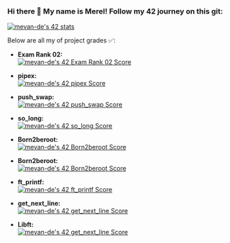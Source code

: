 ### Hi there 👋 My name is Merel! Follow my 42 journey on this git:

[![mevan-de's 42 stats](https://badge42.vercel.app/api/v2/cl82t5bg600350gkxl3yegwhv/stats?cursusId=21&coalitionId=58)](https://github.com/JaeSeoKim/badge42)

Below are all my of project grades ✅:

- **Exam Rank 02:**  
[![mevan-de's 42 Exam Rank 02 Score](https://badge42.vercel.app/api/v2/cl82t5bg600350gkxl3yegwhv/project/2761605)](https://github.com/JaeSeoKim/badge42)

- **pipex:**    
[![mevan-de's 42 pipex Score](https://badge42.vercel.app/api/v2/cl82t5bg600350gkxl3yegwhv/project/2746530)](https://github.com/JaeSeoKim/badge42)

- **push_swap:**    
[![mevan-de's 42 push_swap Score](https://badge42.vercel.app/api/v2/cl82t5bg600350gkxl3yegwhv/project/2697033)](https://github.com/JaeSeoKim/badge42)

- **so_long:**    
[![mevan-de's 42 so_long Score](https://badge42.vercel.app/api/v2/cl82t5bg600350gkxl3yegwhv/project/2516066)](https://github.com/JaeSeoKim/badge42)

- **Born2beroot:**      
[![mevan-de's 42 Born2beroot Score](https://badge42.vercel.app/api/v2/cl82t5bg600350gkxl3yegwhv/project/2449728)](https://github.com/JaeSeoKim/badge42)

- **Born2beroot:**    
[![mevan-de's 42 Born2beroot Score](https://badge42.vercel.app/api/v2/cl82t5bg600350gkxl3yegwhv/project/2449728)](https://github.com/JaeSeoKim/badge42)

- **ft_printf:**    
[![mevan-de's 42 ft_printf Score](https://badge42.vercel.app/api/v2/cl82t5bg600350gkxl3yegwhv/project/2428683)](https://github.com/JaeSeoKim/badge42)

- **get_next_line:**        
[![mevan-de's 42 get_next_line Score](https://badge42.vercel.app/api/v2/cl82t5bg600350gkxl3yegwhv/project/2398885)](https://github.com/JaeSeoKim/badge42)

- **Libft:**          
[![mevan-de's 42 get_next_line Score](https://badge42.vercel.app/api/v2/cl82t5bg600350gkxl3yegwhv/project/2398885)](https://github.com/JaeSeoKim/badge42)

<!--
**meerpeer/meerpeer** is a ✨ _special_ ✨ repository because its `README.md` (this file) appears on your GitHub profile.

Here are some ideas to get you started:

- 🔭 I’m currently working on ...
- 🌱 I’m currently learning ...
- 👯 I’m looking to collaborate on ...
- 🤔 I’m looking for help with ...
- 💬 Ask me about ...
- 📫 How to reach me: ...
- 😄 Pronouns: ...
- ⚡ Fun fact: ...
-->
